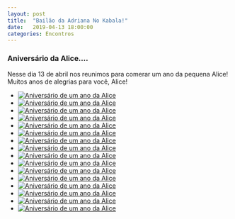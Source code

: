 ```yaml
---
layout: post
title:  "Bailão da Adriana No Kabala!"
date:   2019-04-13 18:00:00
categories: Encontros
---
```


### Aniversário da Alice....

Nesse dia 13 de abril nos reunimos para comerar um ano da pequena Alice! Muitos anos de alegrias para você, Alice!

<ul>
     <li>
        <a href="https://s3-us-west-2.amazonaws.com/consebas/aniversario-da-alice-13-04-2019-01.jpg" target="_blank">
            <img src="https://s3-us-west-2.amazonaws.com/consebas/aniversario-da-alice-13-04-2019-01.jpg" alt="Aniversário de um ano da Alice" title="Aniversário de um ano da Alice">
        </a><br>
     </li>
     <li>
        <a href="https://s3-us-west-2.amazonaws.com/consebas/aniversario-da-alice-13-04-2019-02.jpg" target="_blank">
            <img src="https://s3-us-west-2.amazonaws.com/consebas/aniversario-da-alice-13-04-2019-02.jpg" alt="Aniversário de um ano da Alice" title="Aniversário de um ano da Alice">
        </a><br>
     </li>
     <li>
        <a href="https://s3-us-west-2.amazonaws.com/consebas/aniversario-da-alice-13-04-2019-03.jpg" target="_blank">
            <img src="https://s3-us-west-2.amazonaws.com/consebas/aniversario-da-alice-13-04-2019-03.jpg" alt="Aniversário de um ano da Alice" title="Aniversário de um ano da Alice">
        </a><br>
     </li>
     <li>
        <a href="https://s3-us-west-2.amazonaws.com/consebas/aniversario-da-alice-13-04-2019-04.jpg" target="_blank">
            <img src="https://s3-us-west-2.amazonaws.com/consebas/aniversario-da-alice-13-04-2019-04.jpg" alt="Aniversário de um ano da Alice" title="Aniversário de um ano da Alice">
        </a><br>
     </li>
     <li>
        <a href="https://s3-us-west-2.amazonaws.com/consebas/aniversario-da-alice-13-04-2019-05.jpg" target="_blank">
            <img src="https://s3-us-west-2.amazonaws.com/consebas/aniversario-da-alice-13-04-2019-05.jpg" alt="Aniversário de um ano da Alice" title="Aniversário de um ano da Alice">
        </a><br>
     </li>
     <li>
        <a href="https://s3-us-west-2.amazonaws.com/consebas/aniversario-da-alice-13-04-2019-06.jpg" target="_blank">
            <img src="https://s3-us-west-2.amazonaws.com/consebas/aniversario-da-alice-13-04-2019-06.jpg" alt="Aniversário de um ano da Alice" title="Aniversário de um ano da Alice">
        </a><br>
     </li>
     <li>
        <a href="https://s3-us-west-2.amazonaws.com/consebas/aniversario-da-alice-13-04-2019-07.jpg" target="_blank">
            <img src="https://s3-us-west-2.amazonaws.com/consebas/aniversario-da-alice-13-04-2019-07.jpg" alt="Aniversário de um ano da Alice" title="Aniversário de um ano da Alice">
        </a><br>
     </li>
     <li>
        <a href="https://s3-us-west-2.amazonaws.com/consebas/aniversario-da-alice-13-04-2019-08.jpg" target="_blank">
            <img src="https://s3-us-west-2.amazonaws.com/consebas/aniversario-da-alice-13-04-2019-08.jpg" alt="Aniversário de um ano da Alice" title="Aniversário de um ano da Alice">
        </a><br>
     </li>
     <li>
        <a href="https://s3-us-west-2.amazonaws.com/consebas/aniversario-da-alice-13-04-2019-09.jpg" target="_blank">
            <img src="https://s3-us-west-2.amazonaws.com/consebas/aniversario-da-alice-13-04-2019-09.jpg" alt="Aniversário de um ano da Alice" title="Aniversário de um ano da Alice">
        </a><br>
     </li>
     <li>
        <a href="https://s3-us-west-2.amazonaws.com/consebas/aniversario-da-alice-13-04-2019-10.jpg" target="_blank">
            <img src="https://s3-us-west-2.amazonaws.com/consebas/aniversario-da-alice-13-04-2019-10.jpg" alt="Aniversário de um ano da Alice" title="Aniversário de um ano da Alice">
        </a><br>
     </li>
     <li>
        <a href="https://s3-us-west-2.amazonaws.com/consebas/aniversario-da-alice-13-04-2019-11.jpg" target="_blank">
            <img src="https://s3-us-west-2.amazonaws.com/consebas/aniversario-da-alice-13-04-2019-11.jpg" alt="Aniversário de um ano da Alice" title="Aniversário de um ano da Alice">
        </a><br>
     </li>
     <li>
        <a href="https://s3-us-west-2.amazonaws.com/consebas/aniversario-da-alice-13-04-2019-12.jpg" target="_blank">
            <img src="https://s3-us-west-2.amazonaws.com/consebas/aniversario-da-alice-13-04-2019-12.jpg" alt="Aniversário de um ano da Alice" title="Aniversário de um ano da Alice">
        </a><br>
     </li>
     <li>
        <a href="https://s3-us-west-2.amazonaws.com/consebas/aniversario-da-alice-13-04-2019-13.jpg" target="_blank">
            <img src="https://s3-us-west-2.amazonaws.com/consebas/aniversario-da-alice-13-04-2019-13.jpg" alt="Aniversário de um ano da Alice" title="Aniversário de um ano da Alice">
        </a><br>
     </li>
     <li>
        <a href="https://s3-us-west-2.amazonaws.com/consebas/aniversario-da-alice-13-04-2019-14.jpg" target="_blank">
            <img src="https://s3-us-west-2.amazonaws.com/consebas/aniversario-da-alice-13-04-2019-14.jpg" alt="Aniversário de um ano da Alice" title="Aniversário de um ano da Alice">
        </a><br>
     </li>
     <li>
        <a href="https://s3-us-west-2.amazonaws.com/consebas/aniversario-da-alice-13-04-2019-15.jpg" target="_blank">
            <img src="https://s3-us-west-2.amazonaws.com/consebas/aniversario-da-alice-13-04-2019-15.jpg" alt="Aniversário de um ano da Alice" title="Aniversário de um ano da Alice">
        </a><br>
     </li>
     <li>
        <a href="https://s3-us-west-2.amazonaws.com/consebas/aniversario-da-alice-13-04-2019-16.jpg" target="_blank">
            <img src="https://s3-us-west-2.amazonaws.com/consebas/aniversario-da-alice-13-04-2019-16.jpg" alt="Aniversário de um ano da Alice" title="Aniversário de um ano da Alice">
        </a><br>
     </li>
 </ul>
